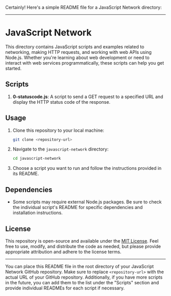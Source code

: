 Certainly! Here's a simple README file for a JavaScript Network directory:

---

# JavaScript Network

This directory contains JavaScript scripts and examples related to networking, making HTTP requests, and working with web APIs using Node.js. Whether you're learning about web development or need to interact with web services programmatically, these scripts can help you get started.

## Scripts

1. **0-statuscode.js**: A script to send a GET request to a specified URL and display the HTTP status code of the response.

## Usage

1. Clone this repository to your local machine:

   ```bash
   git clone <repository-url>
   ```

2. Navigate to the `javascript-network` directory:

   ```bash
   cd javascript-network
   ```

3. Choose a script you want to run and follow the instructions provided in its README.

## Dependencies

- Some scripts may require external Node.js packages. Be sure to check the individual script's README for specific dependencies and installation instructions.

## License

This repository is open-source and available under the [MIT License](LICENSE). Feel free to use, modify, and distribute the code as needed, but please provide appropriate attribution and adhere to the license terms.

---

You can place this README file in the root directory of your JavaScript Network GitHub repository. Make sure to replace `<repository-url>` with the actual URL of your GitHub repository. Additionally, if you have more scripts in the future, you can add them to the list under the "Scripts" section and provide individual READMEs for each script if necessary.
